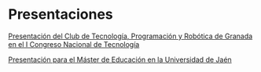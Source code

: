 # Presentaciones #

[Presentación del Club de Tecnología, Programación y Robótica de Granada en el I Congreso Nacional de Tecnología](https://github.com/jajulca/Presentaciones/blob/master/Presentacion_club/Presentaci%C3%B3n%20CLUB.pdf)

[Presentación para el Máster de Educación en la Universidad de Jaén](https://github.com/jajulca/Presentaciones/blob/master/Master%20educacion%20Jaen/Presentaci%C3%B3n%20Jaen.pdf)



